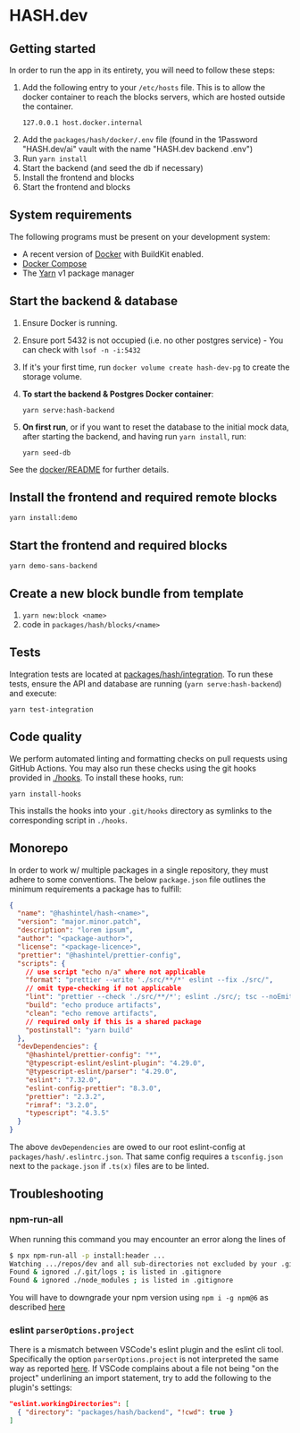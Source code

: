 # HASH.dev

## Getting started

In order to run the app in its entirety, you will need to follow these steps:

1. Add the following entry to your `/etc/hosts` file. This is to allow the docker container to reach the blocks
servers, which are hosted outside the container.
   ```
   127.0.0.1 host.docker.internal
   ```
2. Add the `packages/hash/docker/.env` file (found in the 1Password "HASH.dev/ai" vault with the name "HASH.dev backend .env")
3. Run `yarn install`
4. Start the backend (and seed the db if necessary)
5. Install the frontend and blocks
6. Start the frontend and blocks

## System requirements

The following programs must be present on your development system:

  - A recent version of [Docker](https://docs.docker.com/get-docker/) with BuildKit
    enabled.
  - [Docker Compose](https://docs.docker.com/compose/install/)
  - The [Yarn](https://classic.yarnpkg.com/en/docs/install/) v1 package manager


## Start the backend & database

  1. Ensure Docker is running.
  2. Ensure port 5432 is not occupied (i.e. no other postgres service) - You can check
     with `lsof -n -i:5432`
  3. If it's your first time, run `docker volume create hash-dev-pg` to create
     the storage volume.
  4. **To start the backend & Postgres Docker container**:
     ```
     yarn serve:hash-backend
     ```
  5. **On first run**, or if you want to reset the database to the initial mock
     data, after starting the backend, and having run `yarn install`, run:

     ```
     yarn seed-db
     ```

See the [docker/README](./docker) for further details.

## Install the frontend and required remote blocks

`yarn install:demo`

## Start the frontend and required blocks

`yarn demo-sans-backend`

## Create a new block bundle from template

1. `yarn new:block <name>`
2. code in `packages/hash/blocks/<name>`

## Tests

Integration tests are located at [packages/hash/integration](./packages/hash/integration).
To run these tests, ensure the API and database are running
(`yarn serve:hash-backend`) and execute:

```
yarn test-integration
```

## Code quality

We perform automated linting and formatting checks on pull requests using
GitHub Actions. You may also run these checks using the git hooks provided
in [./hooks](./hooks). To install these hooks, run:
```
yarn install-hooks
```

This installs the hooks into your `.git/hooks` directory as symlinks to
the corresponding script in `./hooks`.


## Monorepo

In order to work w/ multiple packages in a single repository, they must adhere to some conventions.
The below `package.json` file outlines the minimum requirements a package has to fulfill:

```json
{
  "name": "@hashintel/hash-<name>",
  "version": "major.minor.patch",
  "description": "lorem ipsum",
  "author": "<package-author>",
  "license": "<package-licence>",
  "prettier": "@hashintel/prettier-config",
  "scripts": {
    // use script "echo n/a" where not applicable
    "format": "prettier --write './src/**/*' eslint --fix ./src/",
    // omit type-checking if not applicable
    "lint": "prettier --check './src/**/*'; eslint ./src/; tsc --noEmit",
    "build": "echo produce artifacts",
    "clean": "echo remove artifacts",
    // required only if this is a shared package
    "postinstall": "yarn build"
  },
  "devDependencies": {
    "@hashintel/prettier-config": "*",
    "@typescript-eslint/eslint-plugin": "4.29.0",
    "@typescript-eslint/parser": "4.29.0",
    "eslint": "7.32.0",
    "eslint-config-prettier": "8.3.0",
    "prettier": "2.3.2",
    "rimraf": "3.2.0",
    "typescript": "4.3.5"
  }
}
```

The above `devDependencies` are owed to our root eslint-config at `packages/hash/.eslintrc.json`.
That same config requires a `tsconfig.json` next to the `package.json` if `.ts(x)` files are to
be linted.

## Troubleshooting

### npm-run-all

When running this command you may encounter an error along the lines of

```sh
$ npx npm-run-all -p install:header ...
Watching .../repos/dev and all sub-directories not excluded by your .gitignore. Will not monitor dotfiles.
Found & ignored ./.git/logs ; is listed in .gitignore
Found & ignored ./node_modules ; is listed in .gitignore
```

You will have to downgrade your npm version using `npm i -g npm@6` as described [here](https://github.com/mysticatea/npm-run-all/issues/196#issuecomment-813599087)

### eslint `parserOptions.project`

There is a mismatch between VSCode's eslint plugin and the eslint cli tool. Specifically the option
`parserOptions.project` is not interpreted the same way as reported [here](https://github.com/typescript-eslint/typescript-eslint/issues/251).
If VSCode complains about a file not being "on the project" underlining an import statement, try to
add the following to the plugin's settings:

```json
"eslint.workingDirectories": [
  { "directory": "packages/hash/backend", "!cwd": true }
]
```
